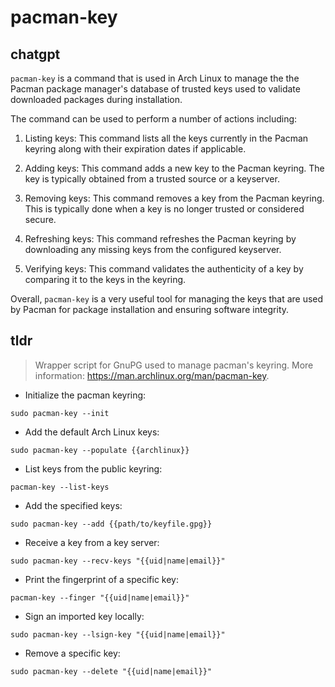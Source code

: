 # pacman-key 
## chatgpt 
`pacman-key` is a command that is used in Arch Linux to manage the the Pacman package manager's database of trusted keys used to validate downloaded packages during installation. 

The command can be used to perform a number of actions including:

1. Listing keys: This command lists all the keys currently in the Pacman keyring along with their expiration dates if applicable.

2. Adding keys: This command adds a new key to the Pacman keyring. The key is typically obtained from a trusted source or a keyserver.

3. Removing keys: This command removes a key from the Pacman keyring. This is typically done when a key is no longer trusted or considered secure.

4. Refreshing keys: This command refreshes the Pacman keyring by downloading any missing keys from the configured keyserver.

5. Verifying keys: This command validates the authenticity of a key by comparing it to the keys in the keyring.

Overall, `pacman-key` is a very useful tool for managing the keys that are used by Pacman for package installation and ensuring software integrity. 

## tldr 
 
> Wrapper script for GnuPG used to manage pacman's keyring.
> More information: <https://man.archlinux.org/man/pacman-key>.

- Initialize the pacman keyring:

`sudo pacman-key --init`

- Add the default Arch Linux keys:

`sudo pacman-key --populate {{archlinux}}`

- List keys from the public keyring:

`pacman-key --list-keys`

- Add the specified keys:

`sudo pacman-key --add {{path/to/keyfile.gpg}}`

- Receive a key from a key server:

`sudo pacman-key --recv-keys "{{uid|name|email}}"`

- Print the fingerprint of a specific key:

`pacman-key --finger "{{uid|name|email}}"`

- Sign an imported key locally:

`sudo pacman-key --lsign-key "{{uid|name|email}}"`

- Remove a specific key:

`sudo pacman-key --delete "{{uid|name|email}}"`
